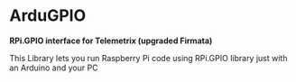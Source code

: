 # ArduGPIO

**RPi.GPIO interface for Telemetrix (upgraded Firmata)**


This Library lets you run Raspberry Pi code using RPi.GPIO library just with an Arduino and your PC
